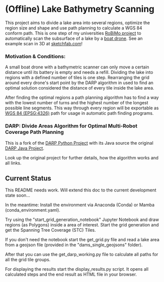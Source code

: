 # (Offline) Lake Bathymetry Scanning
This project aims to divide a lake area into several regions, optimize the region size and shape and use path planning to calculate a WGS 84 conform path. This is one step of my universities [RoBiMo project](https://tu-freiberg.de/en/robimo) to automatically scan the subsurface of a lake by a [boat drone](https://www.youtube.com/watch?v=8xZVimh9f-8).
See an example scan in 3D at [sketchfab.com](https://sketchfab.com/3d-models/riesenstein-scientific-diving-center-freiberg-5f30ea70c20e447eb5e121b51e5ae3f7)!

### Motivation & Conditions:

A small boat drone with a bathymetric scanner can only move a certain distance until its battery is empty and needs a refill.
Dividing the lake into regions with a defined number of tiles is one step. Rearranging the grid around every drone's start point by the DARP algorithm in used to find an optimal solution considered the distance of every tile inside the lake area.

After finding the optimal regions a path planning algorithm has to find a way with the lowest number of turns and the highest number of the longest possible line segments. This way through every region will be exportable as [WGS 84 (EPSG:4326)](https://en.wikipedia.org/wiki/World_Geodetic_System) path for usage in automatic path finding programs.  


### DARP: Divide Areas Algorithm for Optimal Multi-Robot Coverage Path Planning

This is a fork of the [DARP Python Project](https://github.com/alice-st/DARP) with its Java source the original [DARP Java Project](https://github.com/athakapo/DARP).

Look up the original project for further details, how the algorithm works and all links.

## Current Status

This README needs work.
Will extend this doc to the current development state soon...


In the meantime:
Install the environment via Anaconda (Conda) or Mamba (conda_environment.yaml). 

Try using the "start_grid_generation_notebook" Jupyter Notebook and draw regions (as Polygons) inside a area of interest.
Start the grid generation and get the Spanning Tree Coverage (STC) Tiles.

If you don't need the notebook start the get_grid.py file and read a lake area from a geojson file (provided in the "dams_single_geojsons" folder).

After that you can use the get_darp_working.py file to calculate all paths for all the grid tile groups.

For displaying the results start the display_results.py script. It opens all calculated steps and the end result as HTML file in your browser.